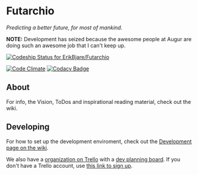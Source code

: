 Futarchio
=========

*Predicting a better future, for most of mankind.*

**NOTE:** Development has seized because the awesome people at Augur are doing such an awesome job that I can't keep up.


[![Codeship Status for ErikBjare/Futarchio](https://codeship.com/projects/99df3fa0-60ec-0132-382e-1288075d9375/status)](https://codeship.com/projects/51705)  

[![Code Climate](https://codeclimate.com/github/ErikBjare/Futarchio/badges/gpa.svg)](https://codeclimate.com/github/ErikBjare/Futarchio)
[![Codacy Badge](https://www.codacy.com/project/badge/c1a7af2ab5ac466ca4f3ab89972f9e3a)](https://www.codacy.com/public/erikbjareholt/Futarchio/dashboard)


## About
For info, the Vision, ToDos and inspirational reading material, check out the wiki.

## Developing
For how to set up the development enviroment, check out the [Development page on the wiki](https://github.com/ErikBjare/Futarchio/wiki/Development).

We also have a [organization on Trello](https://trello.com/futarchio) with a [dev planning board](https://trello.com/b/A3937Flr/development). If you don't have a Trello account, use [this link to sign up](https://trello.com/erikbjareholt/recommend).
